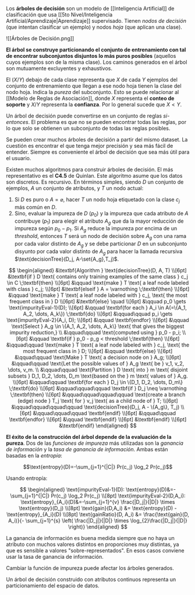 Los **árboles de decisión** son un modelo de [[Inteligencia Artificial]] de clasificación que usa [[5to Nivel/Inteligencia Artificial/Aprendizaje|Aprendizaje]] supervisado. Tienen _nodos de decisión_ (que intentan clasificar un ejemplo) y nodos _hoja_ (que aplican una clase).

![[Árboles de Decisión.png]]

**El árbol se construye particionando el conjunto de entrenamiento con tal de encontrar subconjuntos disjuntos lo más puros posibles** (aquellos cuyos ejemplos son de la misma clase). Los caminos generados en el árbol son mutuamente excluyentes y exhaustivos.

El $(X/Y)$ debajo de cada clase representa que $X$ de cada $Y$ ejemplos del conjunto de entrenamiento que llegan a ese nodo hoja tienen la clase del nodo hoja. Indica la _pureza_ del subconjunto. Esto se puede relacionar al [[Modelo de Reglas de Asociación]], donde $X$ representa el **conteo de soporte** y $X/Y$ representa la **confianza**. Por lo general sucede que $X\lt Y$.

Un árbol de decisión puede convertirse en un conjunto de reglas _si-entonces_. El problema es que no se pueden encontrar todas las reglas, por lo que solo se obtienen un subconjunto de todas las reglas posibles.

Se pueden crear muchos árboles de decisión a partir del mismo dataset. La cuestión es encontrar el que tenga mejor precisión y sea más fácil de entender. Siempre es conveniente el árbol de decisión que sea más útil para el usuario.

Existen muchos algoritmos para construir árboles de decisión. El más representativo es el **C4.5** de Quinlan. Este algoritmo asume que los datos son discretos. Es recursivo. En términos simples, siendo $D$ un conjunto de ejemplos, $A$ un conjunto de atributos, y $T$ un nodo actual:

1. Si $D$ es puro o $A=\varnothing$, hacer $T$ un nodo hoja etiquetado con la clase $c_j$ más común en $D$.
2. Sino, evaluar la impureza de $D$ ($p_0$) y la impureza que cada atributo de $A$ contribuye ($p_1$) para elegir el atributo $A_g$ que da la mayor reducción de impureza según $p_0-p_1$. Si $A_g$ reduce la impureza por encima de un _threshold_, entonces $T$ será un nodo de decisión sobre $A_g$ con una rama por cada valor distinto de $A_g$ y se debe particionar $D$ en un subconjunto disyunto por cada valor distinto de $A_g$ para hacer la llamada recursiva $\text{decisionTree}(D_j, A-\set{A_g},T_j)$.

$$
\begin{aligned}
&\textbf{Algorithm } \text{decisionTree}(D, A, T) \\[6pt]
&\textbf{if } D \text{ contains only training examples of the same class } c_j \in C \;\textbf{then} \\[6pt]
&\qquad \text{make } T \text{ a leaf node labeled with class } c_j; \\[6pt]
&\textbf{elseif } A = \varnothing \;\textbf{then} \\[6pt]
&\qquad \text{make } T \text{ a leaf node labeled with } c_j, \text{ the most frequent class in } D \\[6pt]
&\textbf{else} \quad \\[6pt]
&\qquad p_0 \gets \text{impurityEval-1}(D); \\[6pt]
&\qquad \textbf{for each } A_i \in A(=\{A_1, A_2, \dots, A_k\}) \;\textbf{do} \\[6pt]
&\qquad\qquad p_i \gets \text{impurityEval-2}(A_i, D); \\[6pt]
&\qquad \textbf{endfor} \\[6pt]
&\qquad \text{Select } A_g \in \{A_1, A_2, \dots, A_k\} \text{ that gives the biggest impurity reduction,} \\
&\qquad\qquad \text{computed using } p_0 - p_i; \\[6pt]
&\qquad \textbf{if } p_0 - p_g < threshold \;\textbf{then} \\[6pt]
&\qquad\qquad \text{make } T \text{ a leaf node labeled with } c_j, \text{ the most frequent class in } D; \\[6pt]
&\qquad \textbf{else} \\[6pt]
&\qquad\qquad \text{Make } T \text{ a decision node on } A_g; \\[6pt]
&\qquad\qquad \text{Let the possible values of } A_g \text{ be } v_1, v_2, \dots, v_m. \\
&\qquad\qquad \text{Partition } D \text{ into } m \text{ disjoint subsets } D_1, D_2, \dots, D_m \text{based on the } m \text{ values of } A_g. \\[6pt]
&\qquad\qquad \textbf{for each } D_j \in \{D_1, D_2, \dots, D_m\} \;\textbf{do} \\[6pt]
&\qquad\qquad\qquad \textbf{if } D_j \neq \varnothing \;\textbf{then} \\[6pt]
&\qquad\qquad\qquad\qquad \text{create a branch (edge) node } T_j \text{ for } v_j \text{ as a child node of } T; \\[6pt]
&\qquad\qquad\qquad\qquad \text{decisionTree}(D_j, A - \{A_g\}, T_j) \\[6pt]
&\qquad\qquad\qquad \textbf{endif} \\[6pt]
&\qquad\qquad \textbf{endfor} \\[6pt]
&\qquad \textbf{endif} \\[6pt]
&\textbf{endif} \\[6pt]
&\textbf{endif}
\end{aligned}
$$

**El éxito de la construcción del árbol depende de la evaluación de la pureza**. Dos de las _funciones de impureza_ más utilizadas son la _ganancia de información_ y la _tasa de ganancia de información_. Ambas están basadas en la _entropía_:

$$\text{entropy}(D)=-\sum_{j=1}^{|C|} Pr(c_j) \log_2 Pr(c_j)$$

Usando entropía:

$$
\begin{aligned}
\text{impurityEval-1}(D): \text{entropy}(D)&=-\sum_{j=1}^{|C|} Pr(c_j) \log_2 Pr(c_j) \\[8pt]
\text{impurityEval-2}(D,A_i): \text{entropy}_{A_i}(D)&=-\sum_{j=1}^{v} \frac{|D_j|}{|D|} \times \text{entropy}(D_j) \\[8pt]
\text{gain}(D,A_i) &= \text{entropy}(D) - \text{entropy}_{A_i}(D) \\[8pt]
\text{gainRatio}(D, A_i) &= \frac{\text{gain}(D, A_i)}{- \sum_{j=1}^{s} \left( \frac{|D_j|}{|D|} \times \log_{2}\frac{|D_j|}{|D|} \right)}
\end{aligned}
$$

La ganancia de información es buena medida siempre que no haya un atributo con muchos valores distintos en proporciones muy distintas, ya que es sensible a valores "sobre-representados". En esos casos conviene usar la tasa de ganancia de información.

Cambiar la función de impureza puede afectar los árboles generados.

Un árbol de decisión construido con atributos continuos representa un particionamiento del espacio de datos.
